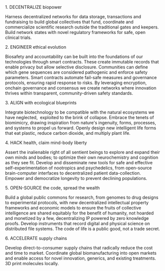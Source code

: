1.&nbsp;DECENTRALIZE biopower

Harness decentralized networks for data storage, transactions and fundraising to build global collectives that fund, coordinate and commercialize scientific research outside the traditional gates and keepers. Build network states with novel regulatory frameworks for safe, open clinical trials.

2.&nbsp;ENGINEER ethical evolution

Biosafety and accountability can be built into the foundations of our technologies through smart contracts. These create immutable records that enable privacy but allow selective disclosure. Communities can define which gene sequences are considered pathogenic and enforce safety parameters. Smart contracts automate fail-safe measures and governance protocols, ensuring rapid response to risks. By leveraging encryption, onchain governance and consensus we create networks where innovation thrives within transparent, community-driven safety standards.

3.&nbsp;ALIGN with ecological blueprints

Integrate biotechnology to be compatible with the natural ecosystems we have neglected,  exploited to the brink of collapse. Embrace the tenets of biomimicry, drawing inspiration from nature's ingenuity, forms, processes, and systems to propel us forward. Openly design new intelligent life forms that eat plastic, reduce carbon dioxide, and multiply plant life.

4.&nbsp;HACK health, claim mind-body liberty

Assert the inalienable right of all sentient beings to explore and expand their own minds and bodies; to optimize their own neurochemistry and cognition as they see fit. Develop and disseminate new tools for safe and effective self-experimentation of nootropics and psychedelics, from open-source brain-computer interfaces to decentralized patient data-collection. Empower and democratize longevity to prevent declining populations.

5.&nbsp;OPEN-SOURCE the code, spread the wealth

Build a global public commons for research, from genomes to drug designs to experimental protocols, with new decentralized intellectual property frameworks and economic models to ensure the fruits of collective intelligence are shared equitably for the benefit of humanity, not hoarded and monetized by a few, decentralizing IP powered by zero knowledge proofs. Develop instruments that record digital and physical science on distributed file systems. The code of life is a public good, not a trade secret.

6.&nbsp;ACCELERATE supply chains

Develop direct-to-consumer supply chains that radically reduce the cost and time to market. Coordinate global biomanufacturing into open markets and enable access for novel innovation, generics, and existing treatments. 3D print molecules locally.
